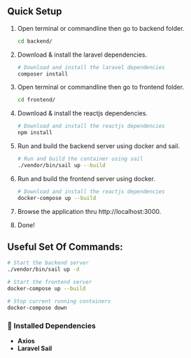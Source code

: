 ## Quick Setup
1. Open terminal or commandline then go to backend folder.
    ```bash
    cd backend/
    ```

2. Download & install the laravel dependencies.

   ```bash
   # Download and install the laravel dependencies
   composer install
   ```

3. Open terminal or commandline then go to frontend folder.
    ```bash
    cd frontend/
    ```

4. Download & install the reactjs dependencies.
   ```bash
   # Download and install the reactjs dependencies
   npm install
   ```
5. Run and build the backend server using docker and sail.
   ```bash
   # Run and build the container using sail
   ./vendor/bin/sail up --build
   ```

6. Run and build the frontend server using docker.
   ```bash
   # Download and install the reactjs dependencies
   docker-compose up --build
   ```
7. Browse the application thru http://localhost:3000.

8. Done!

## Useful Set Of Commands:
```bash
# Start the backend server
./vendor/bin/sail up -d

# Start the frontend server
docker-compose up --build

# Stop current running containers
docker-compose down

```

### :wrench: Installed Dependencies
- **Axios**
- **Laravel Sail**